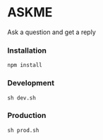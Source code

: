ASKME
=====================
Ask a question and get a reply


### Installation
```
npm install
```

### Development

```
sh dev.sh
```

### Production

```
sh prod.sh
```
